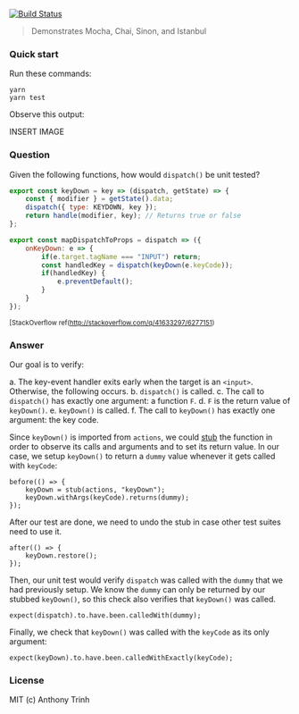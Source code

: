 [![Build Status](https://travis-ci.org/tony19-sandbox/mocha-test-demo.svg?branch=master)](https://travis-ci.org/tony19-sandbox/mocha-test-demo)

> Demonstrates Mocha, Chai, Sinon, and Istanbul

### Quick start

Run these commands:

    yarn
    yarn test

Observe this output:

INSERT IMAGE

### Question

Given the following functions, how would `dispatch()` be unit tested?

```javascript
export const keyDown = key => (dispatch, getState) => {
    const { modifier } = getState().data;
    dispatch({ type: KEYDOWN, key });
    return handle(modifier, key); // Returns true or false
};

export const mapDispatchToProps = dispatch => ({
    onKeyDown: e => {
        if(e.target.tagName === "INPUT") return;
        const handledKey = dispatch(keyDown(e.keyCode));
        if(handledKey) {
            e.preventDefault();
        }
    }
});
```

<sup>[StackOverflow ref(http://stackoverflow.com/q/41633297/6277151)</sup>

### Answer

Our goal is to verify:

  a. The key-event handler exits early when the target is an `<input>`.
     Otherwise, the following occurs.
  b. `dispatch()` is called.
  c. The call to `dispatch()` has exactly one argument: a function `F`.
  d. `F` is the return value of `keyDown()`.
  e. `keyDown()` is called.
  f. The call to `keyDown()` has exactly one argument: the key code.

Since `keyDown()` is imported from `actions`, we could [stub](http://sinonjs.org/docs/#stubs)
the function in order to observe its calls and arguments and
to set its return value. In our case, we setup `keyDown()` to return
a `dummy` value whenever it gets called with `keyCode`:

    before(() => {
        keyDown = stub(actions, "keyDown");
        keyDown.withArgs(keyCode).returns(dummy);
    });

After our test are done, we need to undo the stub in case other test
suites need to use it.

    after(() => {
        keyDown.restore();
    });

Then, our unit test would verify `dispatch` was called with the `dummy`
that we had previously setup. We know the `dummy` can only be returned
by our stubbed `keyDown()`, so this check also verifies that `keyDown()`
was called.

    expect(dispatch).to.have.been.calledWith(dummy);

Finally, we check that `keyDown()` was called with the `keyCode` as its
only argument:

    expect(keyDown).to.have.been.calledWithExactly(keyCode);


### License

MIT (c) Anthony Trinh
